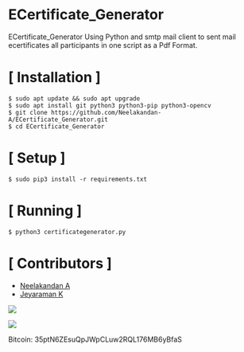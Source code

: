 # ECertificate_Generator
ECertificate_Generator Using Python and smtp mail client to sent mail ecertificates all participants in one script as a Pdf Format.

# [ Installation ]
```
$ sudo apt update && sudo apt upgrade
$ sudo apt install git python3 python3-pip python3-opencv
$ git clone https://github.com/Neelakandan-A/ECertificate_Generator.git
$ cd ECertificate_Generator
```

# [ Setup ]
```
$ sudo pip3 install -r requirements.txt
```
# [ Running ]
```
$ python3 certificategenerator.py
```
# [ Contributors ]

- [Neelakandan A](https://github.com/Neelakandan-A)
- [Jeyaraman K](https://github.com/JeyaramanK)

![](https://image.ibb.co/i4ES3U/bc.png)

   ![](https://i.ibb.co/VmtCBg3/BTC-QRCode.png)

Bitcoin: 35ptN6ZEsuQpJWpCLuw2RQL176MB6yBfaS
